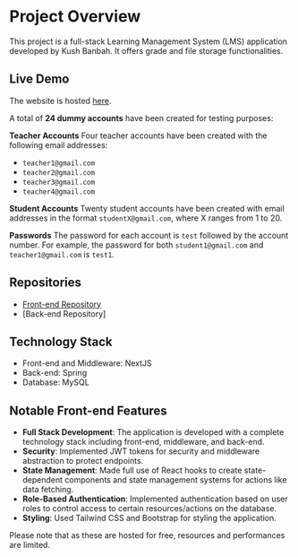 # Project Overview

This project is a full-stack Learning Management System (LMS) application developed by Kush Banbah. It offers grade and file storage functionalities.

## Live Demo

The website is hosted [here](https://lms-front-end-next-js.vercel.app).

A total of **24 dummy accounts** have been created for testing purposes:

**Teacher Accounts**
Four teacher accounts have been created with the following email addresses: 
- `teacher1@gmail.com`
- `teacher2@gmail.com`
- `teacher3@gmail.com`
- `teacher4@gmail.com`

**Student Accounts**
Twenty student accounts have been created with email addresses in the format `studentX@gmail.com`, where X ranges from 1 to 20.

**Passwords**
The password for each account is `test` followed by the account number. For example, the password for both `student1@gmail.com` and `teacher1@gmail.com` is `test1`.
## Repositories

- [Front-end Repository](https://github.com/LOL211/LMS-FrontEnd-NextJS)
- \[Back-end Repository\]

## Technology Stack

- Front-end and Middleware: NextJS
- Back-end: Spring
- Database: MySQL

## Notable Front-end Features

- **Full Stack Development**: The application is developed with a complete technology stack including front-end, middleware, and back-end.
- **Security**: Implemented JWT tokens for security and middleware abstraction to protect endpoints.
- **State Management**: Made full use of React hooks to create state-dependent components and state management systems for actions like data fetching.
- **Role-Based Authentication**: Implemented authentication based on user roles to control access to certain resources/actions on the database.
- **Styling**: Used Tailwind CSS and Bootstrap for styling the application.

Please note that as these are hosted for free, resources and performances are limited.
